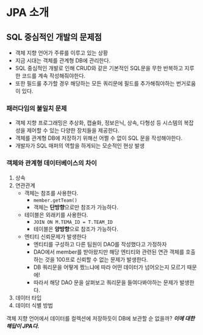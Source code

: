 # JPA 소개
## SQL 중심적인 개발의 문제점
- 객체 지향 언어가 주류를 이루고 있는 상황
- 지금 시대는 객체를 관계형 DB에 관리한다.
- SQL 중심적인 개발로 인해  CRUD와 같은 기본적인 SQL문을 무한 반복하고 지루한 코드를 계속 작성해줘야한다.
- 또한 필드룰 추가할 경우 해당하는 모든 쿼리문에 필드를 추가해줘야하는 번거로움이 있다.

### 패러다임의 불일치 문제
- 객체 지향 프로그래밍은 추상화, 캡슐화, 정보은닉, 상속, 다형성 등 시스템의 복잡성을 제어할 수 있는 다양한 장치들을 제공한다.
- 객체를 관계형 DB에 저장하기 위해선 어쩔 수 없이 SQL 문을 작성해야한다.
- 개발자가 SQL 매퍼의 역할을 하게되는 모순적인 현상 발생

### 객체와 관계형 데이터베이스의 차이
1. 상속
2. 연관관계
   - 객체는 참조를 사용한다.
     - `member.getTeam()`
     - 객체는 **단방향**으로만 참조가 가능하다.
   - 테이블은 외래키를 사용한다.
     - `JOIN ON M.TEMA_ID = T.TEAM_ID` 
     - 테이블은 **양방향**으로 참조가 가능하다.
   - 엔티티 신뢰문제가 발생한다
     - 엔티티를 구성하고 다른 팀원이 DAO를 작성했다고 가정하자
     - DAO에서 member를 받아왔지만 해당 엔티티와 관련된 연관 객체를 호출하는 것을 100프로 신뢰할 수 없는 문제가 발생한다.
     - DB 쿼리문을 어떻게 짰느냐에 따라 어떤 데이터가 넘어오는지 모르기 때문에!
     - 따라서 해당 DAO 문을 살펴보고 쿼리문을 들여다봐야하는 문제가 발생한다.
3. 데이터 타입
4. 데이터 식별 방법

객체 지향 언어에서 데이터를 컬렉션에 저장하듯이 DB에 보관할 순 없을까? ***이에 대한 해답이 JPA다.***